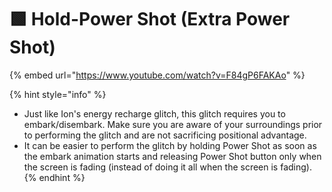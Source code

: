 # 🟩 Hold-Power Shot (Extra Power Shot)

{% embed url="https://www.youtube.com/watch?v=F84gP6FAKAo" %}

{% hint style="info" %}
* Just like Ion's energy recharge glitch, this glitch requires you to embark/disembark. Make sure you are aware of your surroundings prior to performing the glitch and are not sacrificing positional advantage.
* It can be easier to perform the glitch by holding Power Shot as soon as the embark animation starts and releasing Power Shot button only when the screen is fading (instead of doing it all when the screen is fading).
{% endhint %}
